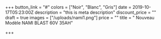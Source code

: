 +++
button_link = "#"
colors = ["Noir", "Blanc", "Gris"]
date = 2019-10-17T05:23:00Z
description = "this is meta description"
discount_price = ""
draft = true
images = ["/uploads/nami1.png"]
price = ""
title = " Nouveau Modèle NAMI BLAST 60V 35AH"

+++

